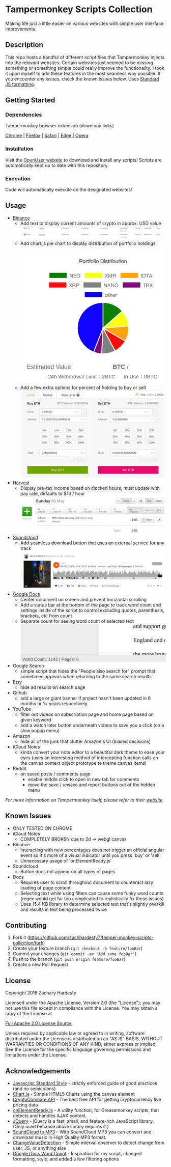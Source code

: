 # Tampermonkey Scripts Collection

Making life just a little easier on various websites with simple user interface improvements.

## Description

This repo hosts a handful of different script files that Tampermonkey injects into the relevant websites. Certain websites just seemed to be missing something or something simple could really improve the functionality. I took it upon myself to add these features in the most seamless way possible. If you encounter any issues, check the known issues below. Uses [Standard JS formatting][standard].

## Getting Started

### Dependencies

Tampermonkey browser extension (download links)

[Chrome][tampermonkey-chrome] | [Firefox][tampermonkey-firefox] | [Safari][tampermonkey-safari] | [Edge][tampermonkey-edge] | [Opera][tampermonkey-opera]

### Installation

Visit the [OpenUser website](https://openuserjs.org/users/zachhardesty7/scripts) to download
and install any scripts! Scripts are automatically kept up to date with this repository.

### Execution

Code will automatically execute on the designated websites!

## Usage

- [Binance][binance]
  - Add text to display current amounts of crypto in approx. USD value ![balance line with USD conversion][binance-img-bal]
  - Add chart.js pie chart to display distribution of portfolio holdings ![pie chart of ratios][binance-img-pie]
  - Add a few extra options for percent of holding to buy or sell ![view of extra option][binance-img-exchange]
- [Harvest][harvest]
  - Display pre-tax income based on clocked hours, must update with pay rate, defaults to \$16 / hour ![conversion next to hours worked][harvest-img]
- [Soundcloud][soundcloud]
  - Add seamless download button that uses an external service for any track ![soundcloud external download button][soundcloud-img]
- [Google Docs][gdocs]
  - Center document on screen and prevent horizontal scrolling
  - Add a status bar at the bottom of the page to track word count and settings inside of the script to control excluding quotes, parenthesis, brackets, etc from count
  - Separate count for seeing word count of selected text ![footer count][docs-img]
- Google Search
  - simple script that hides the "People also search for" prompt that sometimes appears when returning to the same search results
- [Etsy][etsy]
  - hide ad results on search page
- Github
  - add a large or giant banner if project hasn't been updated in 6 months or 1+ years respectively
- YouTube
  - filter out videos on subscription page and home page based on given keyword
  - add a watch later button underneath videos to save you a click (on a slow popup menu)
- Amazon
  - hide all of the junk that clutter Amazon's UI (biased decisions)
- iCloud Notes
  - kinda convert your note editor to a beautiful dark theme to ease your eyes (uses an interesting method of intercepting function calls on the canvas context object prototype to theme canvas items)
- Reddit
  - on saved posts / comments page
    - enable middle click to open in new tab for comments
    - move the save / unsave and report buttons out of the hidden menu

_For more information on Tampermonkey itself, please refer to their [website][tampermonkey-website]._

## Known Issues

- ONLY TESTED ON CHROME
- iCloud Notes
  - COMPLETELY BROKEN due to 2d -> webgl canvas
- Binance
  - Interacting with new percentages does not trigger an official angular event so it's more of a visual indicator until you press 'buy' or 'sell'
  - Unnecessary usage of 'onElementReady.js'
- Soundcloud
  - Button does not appear on all types of pages
- Docs
  - Requires user to scroll throughout document to counteract lazy loading of page content
  - Selecting text while using filters can cause some funky word counts (regex would get far too complicated to realistically fix these issues)
  - Uses 15.4 KB library to determine selected text that's slightly overkill and results in text being processed twice

## Contributing

1. Fork it (<https://github.com/zachhardesty7/tamper-monkey-scripts-collection/fork>)
2. Create your feature branch (`git checkout -b feature/fooBar`)
3. Commit your changes (`git commit -am 'Add some fooBar'`)
4. Push to the branch (`git push origin feature/fooBar`)
5. Create a new Pull Request

## License

Copyright 2018 Zachary Hardesty

Licensed under the Apache License, Version 2.0 (the "License");
you may not use this file except in compliance with the License.
You may obtain a copy of the License at

[Full Apache 2.0 License Source](http://www.apache.org/licenses/LICENSE-2.0)

Unless required by applicable law or agreed to in writing, software
distributed under the License is distributed on an "AS IS" BASIS,
WITHOUT WARRANTIES OR CONDITIONS OF ANY KIND, either express or implied.
See the License for the specific language governing permissions and
limitations under the License.

## Acknowledgements

- [Javascript Standard Style][standard] - strictly enforced guide of good practices (and no semicolons)
- [Chart.js][chartjs] - Simple HTML5 Charts using the canvas element
- [CryptoCompare API][api] - The best free API for getting cryptocurrency live pricing data
- [onElementReady.js][waitjs] - A utility function, for Greasemonkey scripts, that detects and handles AJAX content.
- [JQuery][jquery] - jQuery is a fast, small, and feature-rich JavaScript library. (Only used because above library requires it.)
- [SoundCloud to MP3][soundclouddownload] - With SoundCloud MP3 you can convert and download music in High Quality MP3 format.
- [ChangeValueDetection][detectorjs] - Simple interval observer to detect change from user, JS, or anything else
- [Google Docs Word Count][docs-greasemonkey] - Inspiration for my script, changed formatting, style, and added a few filtering options

<!-- Markdown link & img definitions -->

[binance]: https://www.binance.com
[harvest]: https://www.getharvest.com/
[soundcloud]: https://soundcloud.com/
[gdocs]: https://www.google.com/docs/about/
[etsy]: https://www.etsy.com/
[standard]: https://github.com/standard/standard
[chartjs]: https://github.com/chartJS/Chart.js
[api]: https://min-api.cryptocompare.com/
[waitjs]: https://gist.github.com/BrockA/2625891
[jquery]: https://jquery.com/
[soundclouddownload]: https://soundcloudmp3.org/
[detectorjs]: https://gist.github.com/inter-coder/d674758f727fa866f9e9
[docs-greasemonkey]: https://greasyfork.org/en/scripts/22057-google-docs-wordcount/code
[tampermonkey-chrome]: https://chrome.google.com/webstore/detail/tampermonkey/dhdgffkkebhmkfjojejmpbldmpobfkfo?hl=en
[tampermonkey-edge]: https://www.microsoft.com/en-us/store/p/tampermonkey/9nblggh5162s?rtc=1
[tampermonkey-safari]: https://safari.tampermonkey.net/tampermonkey.safariextz
[tampermonkey-firefox]: https://addons.mozilla.org/en-US/firefox/addon/tampermonkey/
[tampermonkey-opera]: https://addons.opera.com/en/extensions/details/tampermonkey-beta/
[tampermonkey-website]: https://tampermonkey.net/
[harvest-img]: ./readme/harvest.png
[binance-img-pie]: ./readme/pie.png
[binance-img-bal]: ./readme/balUSD.png
[binance-img-exchange]: ./readme/exchange.png
[soundcloud-img]: ./readme/soundcloud.png
[docs-img]: ./readme/docs.png
